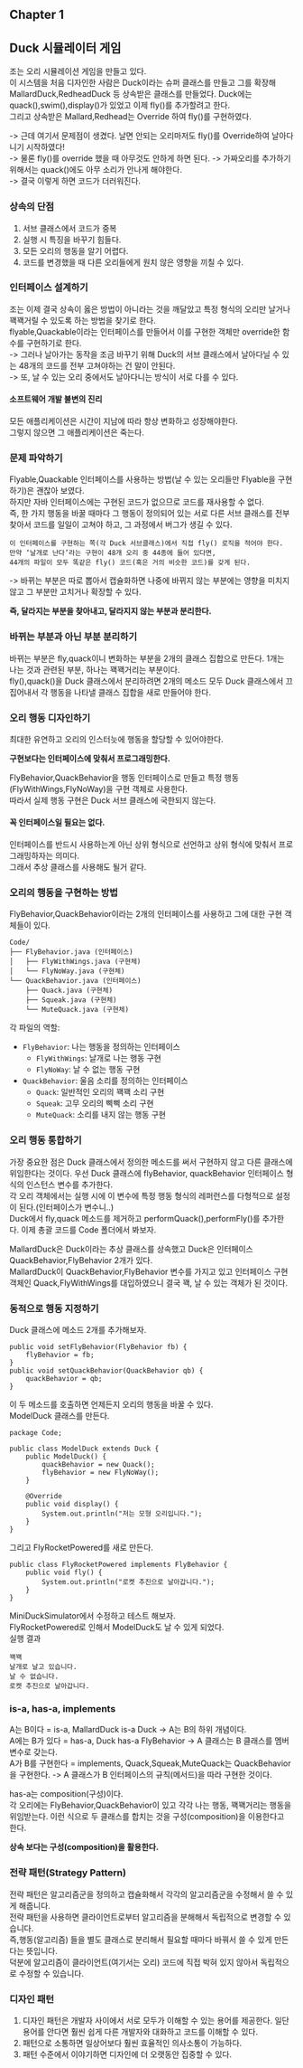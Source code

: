 ## Chapter 1

## Duck 시뮬레이터 게임
조는 오리 시뮬레이션 게임을 만들고 있다.     
이 시스템을 처음 디자인한 사람은 Duck이라는 슈퍼 클래스를 만들고 그를 확장해 MallardDuck,RedheadDuck 등 상속받은 클래스를 만들었다.
Duck에는 quack(),swim(),display()가 있었고 이제 fly()를 추가할려고 한다.    
그리고 상속받은 Mallard,Redhead는 Override 하여 fly()를 구현하였다.      

-> 근데 여기서 문제점이 생겼다. 날면 안되는 오리마저도 fly()를 Override하여 날아다니기 시작하였다!    
-> 물론 fly()를 override 했을 때 아무것도 안하게 하면 된다.
-> 가짜오리를 추가하기 위해서는 quack()에도 아무 소리가 안나게 해야한다.     
-> 결국 이렇게 하면 코드가 더러워진다.

### 상속의 단점
1. 서브 클래스에서 코드가 중복
2. 실행 시 특징을 바꾸기 힘들다.
3. 모든 오리의 행동을 알기 어렵다.
4. 코드를 변경했을 때 다른 오리들에게 원치 않은 영향을 끼칠 수 있다.

### 인터페이스 설계하기
조는 이제 결국 상속이 옳은 방법이 아니라는 것을 깨달았고 특정 형식의 오리만 날거나 꽥꽥거릴 수 있도록 하는 방법을 찾기로 한다.<br>
flyable,Quackable이라는 인터페이스를 만들어서 이를 구현한 객체만 override한 함수를 구현하기로 한다.<br>
-> 그러나 날아가는 동작을 조금 바꾸기 위해 Duck의 서브 클래스에서 날아다닐 수 있는 48개의 코드를 전부 고쳐야하는 건 말이 안된다.<br>
-> 또, 날 수 있는 오리 중에서도 날아다니는 방식이 서로 다를 수 있다.

#### 소프트웨어 개발 불변의 진리
모든 애플리케이션은 시간이 지남에 따라 항상 변화하고 성장해야한다.<br>
그렇지 않으면 그 애플리케이션은 죽는다.<br>

### 문제 파악하기
Flyable,Quackable 인터페이스를 사용하는 방법(날 수 있는 오리들만 Flyable을 구현하기)은 괜찮아 보였다.<br>
하지만 자바 인터페이스에는 구현된 코드가 없으므로 코드를 재사용할 수 없다.<br>
즉, 한 가지 행동을 바꿀 때마다 그 행동이 정의되어 있는 서로 다른 서브 클래스를 전부 찾아서 코드를 일일이 고쳐야 하고, 그 과정에서 버그가 생길 수 있다.
```
이 인터페이스를 구현하는 쪽(각 Duck 서브클래스)에서 직접 fly() 로직을 적어야 한다.
만약 ‘날개로 난다’라는 구현이 48개 오리 중 44종에 들어 있다면,
44개의 파일이 모두 똑같은 fly() 코드(혹은 거의 비슷한 코드)를 갖게 된다.
```
-> 바뀌는 부분은 따로 뽑아서 캡슐화하면 나중에 바뀌지 않는 부분에는 영향을 미치지 않고 그 부분만 고치거나 확장할 수 있다.

**즉, 달라지는 부분을 찾아내고, 달라지지 않는 부분과 분리한다.**

### 바뀌는 부분과 아닌 부분 분리하기
바뀌는 부분은 fly,quack이니 변화하는 부분을 2개의 클래스 집합으로 만든다. 1개는 나는 것과 관련된 부분, 하나는 꽥꽥거리는 부분이다.<br>
fly(),quack()을 Duck 클래스에서 분리하려면 2개의 메소드 모두 Duck 클래스에서 끄집어내서 각 행동을 나타낼 클래스 집합을 새로 만들어야 한다.<br>

### 오리 행동 디자인하기
최대한 유연하고 오리의 인스터늣에 행동을 할당할 수 있어야한다.

**구현보다는 인터페이스에 맞춰서 프로그래밍한다.**

FlyBehavior,QuackBehavior을 행동 인터페이스로 만들고 특정 행동(FlyWithWings,FlyNoWay)을 구현 객체로 사용한다.<br>
따라서 실제 행동 구현은 Duck 서브 클래스에 국한되지 않는다.<br>

#### 꼭 인터페이스일 필요는 없다.
인터페이스를 반드시 사용하는게 아닌 상위 형식으로 선언하고 상위 형식에 맞춰서 프로그래밍하자는 의미다.<br>
그래서 추상 클래스를 사용해도 될거 같다.<br>

### 오리의 행동을 구현하는 방법
FlyBehavior,QuackBehavior이라는 2개의 인터페이스를 사용하고 그에 대한 구현 객체들이 있다.
```
Code/
├── FlyBehavior.java (인터페이스)
│   ├── FlyWithWings.java (구현체)
│   └── FlyNoWay.java (구현체)
└── QuackBehavior.java (인터페이스)
    ├── Quack.java (구현체)
    ├── Squeak.java (구현체)
    └── MuteQuack.java (구현체)
```

각 파일의 역할:
- `FlyBehavior`: 나는 행동을 정의하는 인터페이스
  - `FlyWithWings`: 날개로 나는 행동 구현
  - `FlyNoWay`: 날 수 없는 행동 구현
- `QuackBehavior`: 울음 소리를 정의하는 인터페이스
  - `Quack`: 일반적인 오리의 꽥꽥 소리 구현
  - `Squeak`: 고무 오리의 삑삑 소리 구현
  - `MuteQuack`: 소리를 내지 않는 행동 구현

### 오리 행동 통합하기
가장 중요한 점은 Duck 클래스에서 정의한 메소드를 써서 구현하지 않고 다른 클래스에 위임한다는 것이다.
우선 Duck 클래스에 flyBehavior, quackBehavior 인터페이스 형식의 인스턴스 변수를 추가한다.<br>
각 오리 객체에서는 실행 시에 이 변수에 특정 행동 형식의 레퍼런스를 다형적으로 설정이 된다.(인터페이스가 변수니..)<br>
Duck에서 fly,quack 메소드를 제거하고 performQuack(),performFly()를 추가한다.
이제 총괄 코드를 Code 폴더에서 봐보자.

MallardDuck은 Duck이라는 추상 클래스를 상속했고 Duck은 인터페이스 QuackBehavior,FlyBehavior 2개가 있다. <br>
MallardDuck이 QuackBehavior,FlyBehavior 변수를 가지고 있고 인터페이스 구현 객체인 Quack,FlyWithWings를 대입하였으니 결국 꽥, 날 수 있는 객체가 된 것이다.

### 동적으로 행동 지정하기
Duck 클래스에 메소드 2개를 추가해보자.
```
public void setFlyBehavior(FlyBehavior fb) {
    flyBehavior = fb;
}
public void setQuackBehavior(QuackBehavior qb) {
    quackBehavior = qb;
}
```

이 두 메소드를 호출하면 언제든지 오리의 행동을 바꿀 수 있다.     
ModelDuck 클래스를 만든다.<br>

```
package Code;

public class ModelDuck extends Duck {
    public ModelDuck() {
        quackBehavior = new Quack();
        flyBehavior = new FlyNoWay();
    }

    @Override
    public void display() {
        System.out.println("저는 모형 오리입니다.");
    }
}
```

그리고 FlyRocketPowered를 새로 만든다.

```
public class FlyRocketPowered implements FlyBehavior {
    public void fly() {
        System.out.println("로켓 추진으로 날아갑니다.");
    }
}
```

MiniDuckSimulator에서 수정하고 테스트 해보자.<br>
FlyRocketPowered로 인해서 ModelDuck도 날 수 있게 되었다.<br>
실행 결과<br>
```
꽥꽥
날개로 날고 있습니다.
날 수 없습니다.
로켓 추진으로 날아갑니다.
```

### is-a, has-a, implements
A는 B이다 = is-a, MallardDuck is-a Duck -> A는 B의 하위 개념이다.<br>
A에는 B가 있다 = has-a, Duck has-a FlyBehavior -> A 클래스는 B 클래스를 멤버 변수로 갖는다.<br>
A가 B를 구현한다 = implements, Quack,Squeak,MuteQuack는 QuackBehavior을 구현한다. -> A 클래스가 B 인터페이스의 규칙(메서드)을 따라 구현한 것이다.<br>

has-a는 composition(구성)이다.     
각 오리에는 FlyBehavior,QuackBehavior이 있고 각각 나는 행동, 꽥꽥거리는 행동을 위임받는다.
이런 식으로 두 클래스를 합치는 것을 구성(composition)을 이용한다고 한다.     

**상속 보다는 구성(composition)을 활용한다.**

### 전략 패턴(Strategy Pattern)
전략 패턴은 알고리즘군을 정의하고 캡슐화해서 각각의 알고리즘군을 수정해서 쓸 수 있게 해줍니다.<br>
전략 패턴을 사용하면 클라이언트로부터 알고리즘을 분해해서 독립적으로 변경할 수 있습니다.<br>
즉,행동(알고리즘) 들을 별도 클래스로 분리해서 필요할 때마다 바꿔서 쓸 수 있게 만든다는 뜻입니다.<br>
덕분에 알고리즘이 클라이언트(여기서는 오리) 코드에 직접 박혀 있지 않아서 독립적으로 수정할 수 있습니다.<br>

### 디자인 패턴
1. 디자인 패턴은 개발자 사이에서 서로 모두가 이해할 수 있는 용어를 제공한다. 일단 용어를 안다면 훨씬 쉽게 다른 개발자와 대화하고 코드를 이해할 수 있다.
2. 패턴으로 소통하면 일상어보다 훨씬 효율적인 의사소통이 가능하다.
3. 패턴 수준에서 이야기하면 디자인에 더 오랫동안 집중할 수 있다.

